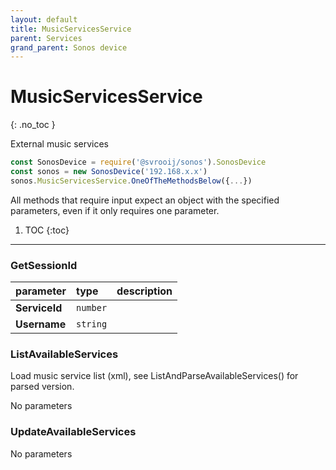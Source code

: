 ```yaml
---
layout: default
title: MusicServicesService
parent: Services
grand_parent: Sonos device
---
```

# MusicServicesService
{: .no_toc }

External music services

```js
const SonosDevice = require('@svrooij/sonos').SonosDevice
const sonos = new SonosDevice('192.168.x.x')
sonos.MusicServicesService.OneOfTheMethodsBelow({...})
```

All methods that require input expect an object with the specified parameters, even if it only requires one parameter.

1. TOC
{:toc}

---

### GetSessionId

| parameter | type | description |
|:----------|:-----|:------------|
| **ServiceId** | `number` |  |
| **Username** | `string` |  |

### ListAvailableServices

Load music service list (xml), see ListAndParseAvailableServices() for parsed version.

No parameters

### UpdateAvailableServices

No parameters

